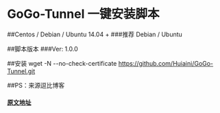 # GoGo-Tunnel 一键安装脚本
##Centos / Debian / Ubuntu 14.04 +
###推荐 Debian / Ubuntu

##脚本版本
###Ver: 1.0.0

##安装
    wget -N --no-check-certificate https://github.com/Huiaini/GoGo-Tunnel.git



##PS：来源逗比博客
####  [原文地址](https://doub.io/wlzy-24/ "原文地址")
